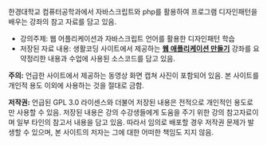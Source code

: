 한경대학교 컴퓨터공학과에서 자바스크립트와 php를 활용하여 프로그램 디자인패턴을 배우는 강좌의 참고 자료를 담고 있음.

* 강의주제: 웹 어플리케이션과 자바스크립트 언어를 활용한 디자인패턴 학습
* 저장된 자료 내용: 생활코딩 사이트에서 제공하는 [**웹 애플리케이션 만들기**](https://opentutorials.org/course/1688) 강좌를 요약정리한 내용과 수업에 사용된 소스코드를 담고 있음.

**주의:** 언급한 사이트에서 제공하는 동영상 화면 캡쳐 사진이 포함되어 있음. 본 사이트를 개인적 용도 이외에 사용하는 것을 절대로 금함.

**저작권:** 언급된 GPL 3.0 라이센스와 더불어 저장된 내용은 전적으로 개인적인 용도로만 사용할 수 있음. 저장된 내용은 강의 수강생들에게 도움을 주기 위한 강의 참고자료이며 일부 타인의 참고서 내용을 담고 있음. 따라서 임의로 배포할 경우 저작권 문제가 발생할 수 있으며, 본 사이트의 저자는 그에 대한 어떠한 책임도 지지 않음.

